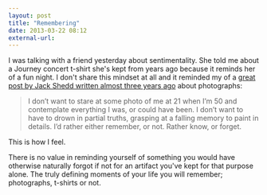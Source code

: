 ```yaml
---
layout: post
title: "Remembering"
date: 2013-03-22 08:12
external-url: 
---
```


I was talking with a friend yesterday about sentimentality. She told me about a Journey concert t-shirt she's kept from years ago because it reminds her of a fun night. I don't share this mindset at all and it reminded my of a [great post by Jack Shedd written almost three years ago](http://www.bigcontrarian.com/2010/07/06/pictures/) about photographs:

>  I don’t want to stare at some photo of me at 21 when I’m 50 and contemplate everything I was, or could have been. I don’t want to have to drown in partial truths, grasping at a falling memory to paint in details. I’d rather either remember, or not. Rather know, or forget.

This is how I feel.

There is no value in reminding yourself of something you would have otherwise naturally forgot if not for an artifact you've kept for that purpose alone. The truly defining moments of your life you will remember; photographs, t-shirts or not.